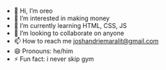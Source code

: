 - 👋 Hi, I’m oreo
- 👀 I’m interested in making money
- 🌱 I’m currently learning HTML, CSS, JS
- 💞️ I’m looking to collaborate on anyone
- 📫 How to reach me joshandriemaralit@gmail.com
- 😄 Pronouns: he/him
- ⚡ Fun fact: i never skip gym 

<!---
oreostillcare/oreostillcare is a ✨ special ✨ repository because its `README.md` (this file) appears on your GitHub profile.
You can click the Preview link to take a look at your changes.
--->
